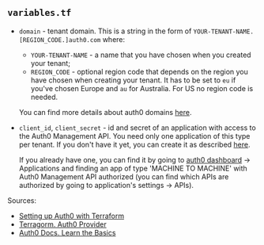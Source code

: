 ## `variables.tf`
- `domain` - tenant domain. This is a string in the form of
`YOUR-TENANT-NAME.[REGION_CODE.]auth0.com` where:
   - `YOUR-TENANT-NAME` - a name that you have chosen when you created your tenant;
   - `REGION_CODE` - optional region code that depends on the region you have chosen when creating your tenant. It has to be set to `eu` if you've chosen Europe and `au` for Australia. For US no region code is needed.

  You can find more details about auth0 domains [here](https://auth0.com/docs/getting-started/the-basics#domains).
- `client_id`, `client_secret` - id and secret of an application with access to the Auth0 Management API. You need only one application of this type per tenant. If you don't have it yet, you can create it as described [here](https://auth0.com/docs/api/management/v2/create-m2m-app).

  If you already have one, you can find it by going to [auth0 dashboard](https://manage.auth0.com/dashboard) -> Applications and finding an app of type 'MACHINE TO MACHINE' with Auth0 Management API authorized (you can find which APIs are authorized by going to application's settings -> APIs).

Sources:
- [Setting up Auth0 with Terraform](https://hceris.com/setting-up-auth0-with-terraform/)
- [Terragorm. Auth0 Provider](https://www.terraform.io/docs/providers/auth0/index.html)
- [Auth0 Docs. Learn the Basics
](https://auth0.com/docs/getting-started/the-basics)